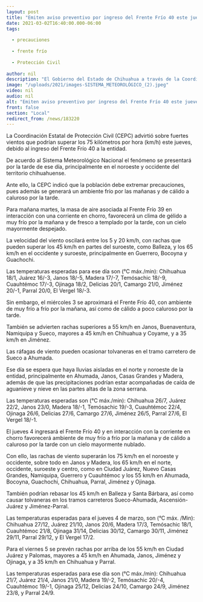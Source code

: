 ```yaml
---
layout: post
title: "Emiten aviso preventivo por ingreso del Frente Frío 40 este jueves"
date: 2021-03-02T16:40:00.000-06:00
tags:
  
  - precauciones
  
  - frente frío
  
  - Protección Civil
  
author: nil
description: "El Gobierno del Estado de Chihuahua a través de la Coordinación Estatal de Protección Civil pide extremar precauciones, ya que se mantendrán los fuertes vientos durante la semana"
image: "/uploads/2021/images-SISTEMA_METEOROLÓGICO_(2).jpeg"
video: nil
audio: nil
alt: "Emiten aviso preventivo por ingreso del Frente Frío 40 este jueves"
front: false
section: "Local"
redirect_from: /news/183220
---
```


La Coordinación Estatal de Protección Civil (CEPC) advirtió sobre fuertes vientos que podrían superar los 75 kilómetros por hora (km/h) este jueves, debido al ingreso del Frente Frío 40 a la entidad.

De acuerdo al Sistema Meteorológico Nacional el fenómeno se presentará por la tarde de ese día, principalmente en el noroeste y occidente del territorio chihuahuense.

Ante ello, la CEPC indicó que la población debe extremar precauciones, pues además se generará un ambiente frío por las mañanas y de cálido a caluroso por la tarde.

Para mañana martes, la masa de aire asociada al Frente Frío 39 en interacción con una corriente en chorro, favorecerá un clima de gélido a muy frío por la mañana y de fresco a templado por la tarde,  con un cielo mayormente despejado.

La velocidad del viento oscilará entre los 5 y 20 km/h, con rachas que pueden superar los 45 km/h en partes del suroeste, como Balleza, y los 65 km/h en el occidente y suroeste, principalmente en Guerrero, Bocoyna y Guachochi.

Las temperaturas esperadas para ese día son (°C máx./min): Chihuahua 18/1, Juárez 16/-3, Janos 18/-5, Madera 17/-7, Temósachic 18/-9, Cuauhtémoc 17/-3, Ojinaga 18/2, Delicias 20/1, Camargo 21/0, Jiménez 20/-1, Parral 20/0, El Vergel 18/-3.

Sin embargo, el miércoles 3 se aproximará el Frente Frío 40, con ambiente de muy frío a frío por la mañana, así como de cálido a poco caluroso por la tarde.

También se advierten rachas superiores a 55 km/h en Janos, Buenaventura, Namiquipa y Sueco, mayores a 45 km/h en Chihuahua y Coyame, y a 35 km/h en Jiménez.

Las ráfagas de viento pueden ocasionar tolvaneras en el tramo carretero de Sueco a Ahumada.

Ese día se espera que haya lluvias aisladas en el norte y noroeste de la entidad, principalmente en Ahumada, Janos, Casas Grandes y Madera, además de que las precipitaciones podrían estar acompañadas de caída de aguanieve y nieve en las partes altas de la zona serrana.

Las temperaturas esperadas son (°C máx./min): Chihuahua 26/7, Juárez 22/2, Janos 23/0, Madera 18/-1, Temósachic 19/-3, Cuauhtémoc 22/4, Ojinaga 26/6, Delicias 27/6, Camargo 27/6, Jiménez 26/5, Parral 27/6, El Vergel 18/-1.

El jueves 4 ingresará el Frente Frío 40 y en interacción con la corriente en chorro favorecerá ambiente de muy frío a frío por la mañana y de cálido a caluroso por la tarde con un cielo mayormente nublado.

Con ello, las rachas de viento superarán los 75 km/h en el noroeste y occidente, sobre todo en Janos y Madera, los 65 km/h en el norte, occidente, suroeste y centro, como en Ciudad Juárez, Nuevo Casas Grandes, Namiquipa, Guerrero y Cuauhtémoc y los 55 km/h en Ahumada, Bocoyna, Guachochi, Chihuahua, Parral, Jiménez y Ojinaga.

También podrían rebasar los 45 km/h en Balleza y Santa Bárbara, así como causar tolvaneras en los tramos carreteros Sueco-Ahumada, Ascensión-Juárez y Jiménez-Parral.

Las temperaturas esperadas para el jueves 4 de marzo, son (°C máx. /Min): Chihuahua 27/12, Juárez 21/10, Janos 20/6, Madera 17/3, Temósachic 18/1, Cuauhtémoc 21/8, Ojinaga 31/14, Delicias 30/12, Camargo 30/11, Jiménez 29/11, Parral 29/12, y El Vergel 17/2.

Para el viernes 5 se prevén rachas por arriba de los 55 km/h en Ciudad Juárez y Palomas, mayores a 45 km/h en Ahumada, Janos, Jiménez y Ojinaga, y a 35 km/h en Chihuahua y Parral.

Las temperaturas esperadas para ese día son (°C máx./min): Chihuahua 21/7, Juárez 21/4, Janos 21/0, Madera 19/-2, Temósachic 20/-4, Cuauhtémoc 19/-1, Ojinaga 25/12, Delicias 24/10, Camargo 24/9, Jiménez 23/8, y Parral 24/9.